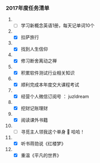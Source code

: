### 2017年度任务清单

1. - [ ] 学习新概念英语1册，每天记单词10个
2. - [x] 拉萨旅行
3. - [x] 找到人生信仰
3. - [x] 修习断舍离动之禅
4. - [x] 积累软件测试行业相关知识
5. - [x] 顺利完成本年度交大课程考试
6. - [x] 经营个人微信订阅号 ： juzldream
7. - [x] 挖财记账理财
8. - [x] 阅读课外书籍
9. - [ ] 寻觅主人领我这个单身 :dog: 哈哈！
10. - [x] 听书蒋勋说《红楼梦》
11. - [x] 重温《平凡的世界》
